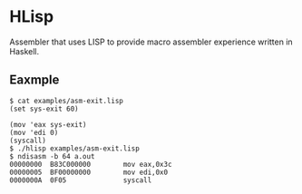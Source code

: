 # HLisp

Assembler that uses LISP to provide macro assembler experience written in Haskell.

## Eaxmple

```
$ cat examples/asm-exit.lisp
(set sys-exit 60)

(mov 'eax sys-exit)
(mov 'edi 0)
(syscall)
$ ./hlisp examples/asm-exit.lisp
$ ndisasm -b 64 a.out
00000000  B83C000000        mov eax,0x3c
00000005  BF00000000        mov edi,0x0
0000000A  0F05              syscall
```
